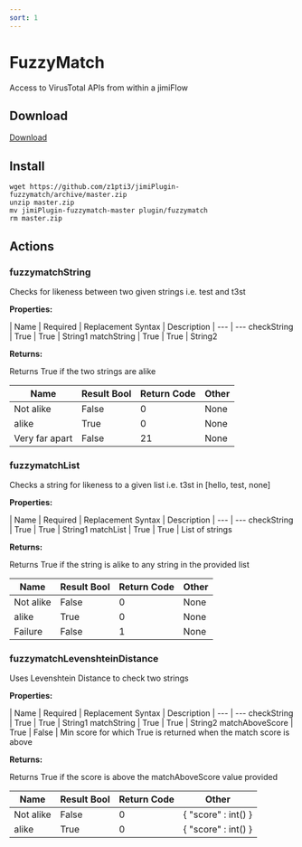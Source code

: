 ```yaml
---
sort: 1
---
```


# FuzzyMatch

Access to VirusTotal APIs from within a jimiFlow

## Download

[Download](https://github.com/z1pti3/jimiPlugin-fuzzymatch)

## Install

```
wget https://github.com/z1pti3/jimiPlugin-fuzzymatch/archive/master.zip
unzip master.zip
mv jimiPlugin-fuzzymatch-master plugin/fuzzymatch
rm master.zip
```

## Actions

### fuzzymatchString

Checks for likeness between two given strings i.e. test and t3st

**Properties:**

| Name | Required | Replacement Syntax | Description |
--- | ---
checkString | True | True | String1
matchString | True | True | String2

**Returns:**

Returns True if the two strings are alike

| Name | Result Bool | Return Code | Other |
--- | --- | --- | ---
Not alike | False | 0 | None
alike | True | 0 | None
Very far apart | False | 21 | None

### fuzzymatchList

Checks a string for likeness to a given list i.e. t3st in [hello, test, none] 

**Properties:**

| Name | Required | Replacement Syntax | Description |
--- | ---
checkString | True | True | String1
matchList | True | True | List of strings

**Returns:**

Returns True if the string is alike to any string in the provided list

| Name | Result Bool | Return Code | Other |
--- | --- | --- | ---
Not alike | False | 0 | None
alike | True | 0 | None
Failure | False | 1 | None

### fuzzymatchLevenshteinDistance

Uses Levenshtein Distance to check two strings 

**Properties:**

| Name | Required | Replacement Syntax | Description |
--- | ---
checkString | True | True | String1
matchString | True | True | String2
matchAboveScore | True | False | Min score for which True is returned when the match score is above

**Returns:**

Returns True if the score is above the matchAboveScore value provided

| Name | Result Bool | Return Code | Other |
--- | --- | --- | ---
Not alike | False | 0 | { "score" : int() }
alike | True | 0 | { "score" : int() }
